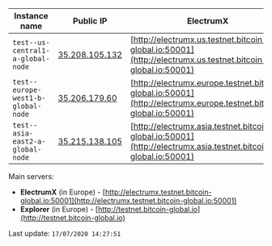 Instance name | Public IP | ElectrumX | Explorer | Status
--- | --- | --- | --- | ---
`test--us-central1-a-global-node` | [35.208.105.132](35.208.105.132) | [http://electrumx.us.testnet.bitcoin-global.io:50001](http://electrumx.us.testnet.bitcoin-global.io:50001) | [http://explorer.us.testnet.bitcoin-global.io](http://explorer.us.testnet.bitcoin-global.io) | RUNNING
`test--europe-west1-b-global-node` | [35.206.179.60](35.206.179.60) | [http://electrumx.europe.testnet.bitcoin-global.io:50001](http://electrumx.europe.testnet.bitcoin-global.io:50001) | [http://explorer.europe.testnet.bitcoin-global.io](http://explorer.europe.testnet.bitcoin-global.io) | RUNNING
`test--asia-east2-a-global-node` | [35.215.138.105](35.215.138.105) | [http://electrumx.asia.testnet.bitcoin-global.io:50001](http://electrumx.asia.testnet.bitcoin-global.io:50001) | [http://explorer.asia.testnet.bitcoin-global.io](http://explorer.asia.testnet.bitcoin-global.io) | RUNNING

Main servers:

* **ElectrumX** (in Europe) - [http://electrumx.testnet.bitcoin-global.io:50001](http://electrumx.testnet.bitcoin-global.io:50001)
* **Explorer** (in Europe) - [http://testnet.bitcoin-global.io](http://testnet.bitcoin-global.io)


Last update: `17/07/2020 14:27:51`
